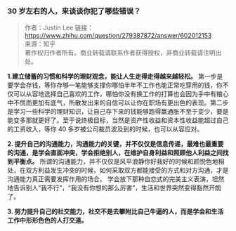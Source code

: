 ### 30 岁左右的人，来谈谈你犯了哪些错误？

> 作者：Justin Lee
> 链接：https://www.zhihu.com/question/279387872/answer/602012153<br>
> 来源：知乎<br>
> 著作权归作者所有。商业转载请联系作者获得授权，非商业转载请注明出处。

**1.建立储蓄的习惯和科学的理财观念，能让人生走得走得越来越轻松。** 第一步是要学会存钱，等你存够一笔能够支撑你哪怕半年不工作也能正常吃穿用的钱，你不仅可以从容地选择自己喜欢的工作，哪怕你没有换工作的打算也会因为手中有粮心中不慌而更加有底气，所散发出来的自信可以让你在职场有更出色的表现。第二步是学习一些科学的理财知识，让自己存下来的钱能够跑得赢通胀不至于变少，要是能变多那就更好了。至于说终极目标，当然是资产性收益和资本性收益能超过自己的工资收入，等你 40 多岁被公司裁员波及到的时候，也可以从容应对。

**2. 提升自己的沟通能力，沟通能力的关键，并不仅仅是信息传递，最难也最重要的沟通，是学会直面冲突，学会拒绝别人，在维护自身利益和照顾他人利益之间找到平衡点。** 所谓的沟通能力，并不仅仅是风平浪静你好我好的时候和颜悦色地相处，在双方利益发生冲突的时候，如何采取双方都能接受的方式和对方沟通，才是沟通能力真正需要发挥作用的场合。
学会放下那种自恋式的完美主义表演，坦然地告诉别人“我不行”，“我没有你想的那么厉害”，生活和世界突然变得豁然开朗了。

**3. 努力提升自己的社交能力，社交不是去攀附比自己牛逼的人，而是学会和生活工作中形形色色的人打交道。**
